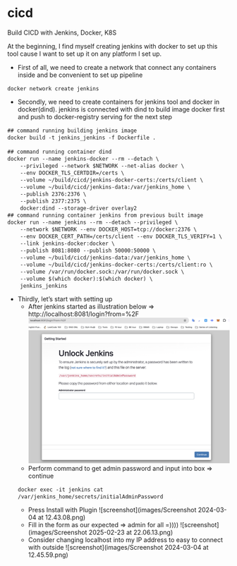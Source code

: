 # cicd

Build CICD with Jenkins, Docker, K8S

At the beginning, I find myself creating jenkins with docker to set up this tool cause I want to set up it on any platform I set up. 
- First of all, we need to create a network that connect any containers inside and be convenient   to set up pipeline 
```
docker network create jenkins
```
- Secondly, we need to create containers for jenkins tool and docker in docker(dind). jenkins is connected with dind to build image docker first and push to docker-registry serving for the next step 
```
## command running building jenkins image 
docker build -t jenkins_jenkins -f Dockerfile .

## command running container dind
docker run --name jenkins-docker --rm --detach \
    --privileged --network $NETWORK --net-alias docker \
    --env DOCKER_TLS_CERTDIR=/certs \
    --volume ~/build/cicd/jenkins-docker-certs:/certs/client \
    --volume ~/build/cicd/jenkins-data:/var/jenkins_home \
    --publish 2376:2376 \
    --publish 2377:2375 \
    docker:dind --storage-driver overlay2
## command running container jenkins from previous built image 
docker run --name jenkins --rm --detach --privileged \
    --network $NETWORK --env DOCKER_HOST=tcp://docker:2376 \
    --env DOCKER_CERT_PATH=/certs/client --env DOCKER_TLS_VERIFY=1 \
    --link jenkins-docker:docker \
    --publish 8081:8080 --publish 50000:50000 \
    --volume ~/build/cicd/jenkins-data:/var/jenkins_home \
    --volume ~/build/cicd/jenkins-docker-certs:/certs/client:ro \
    --volume /var/run/docker.sock:/var/run/docker.sock \
    --volume $(which docker):$(which docker) \
    jenkins_jenkins
```
- Thirdly, let’s start with setting up 
    - After jenkins started as illustration below ⇒ http://localhost:8081/login?from=%2F
    ![screenshot](images/started-jenkins.png)
    - Perform command to get admin password and input into box ⇒ continue 
    ```
    docker exec -it jenkins cat /var/jenkins_home/secrets/initialAdminPassword
    ```
    - Press Install with Plugin
    ![screenshot](images/Screenshot 2024-03-04 at 12.43.08.png)
    - Fill in the form as our expected ⇒ admin for all =))))
    ![screenshot](images/Screenshot 2025-02-23 at 22.06.13.png)
    - Consider changing localhost into my IP address to easy to connect with outside 
    ![screenshot](images/Screenshot 2024-03-04 at 12.45.59.png)